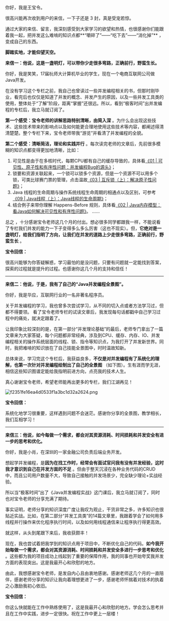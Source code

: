 你好，我是王宝令。

很高兴能再次收到用户的来信，一下子还是 3 封，真是受宠若惊。

通过大家的来信、留言，我深刻感受到大家学习的欲望和热情，也很感谢你们能跟着我一起，把并发这么难啃的知识点都**“嚼碎了”——“吃下去”——“消化掉”** ，变成自己的东西。

**脚踏实地，才能仰望天空。** 

**来信一：他说，这是一盏明灯，可以带你少走很多弯路，正确前行，野蛮生长。** 

你好，我是笑笑，17届杭师大计算机毕业的学生，现在一个电商互联网公司做 Java开发。

在没有学习这个专栏之前，我自己也曾读过一些并发编程相关的书，但那时刚毕业，看完后也仅仅是知道了并发的概念、并发产生的原因，以及一些并发工具类的使用，整体处于“了解”阶段，距离“掌握”还很远。所以，看到“极客时间”出并发编程的专栏后，我立马就订阅了。

**第一个感受：宝令老师的讲解思路特别清晰，由简入深** 。为什么会出现这些技术、这些技术带来的影响点以及如何能更合理地使用这些技术等内容，都阐述得清清楚楚。整个专栏下来，宝令老师带我“游览”并看清了并发编程的全貌。

**第二个感受：清晰简洁，理论和实践并行** 。每次读完老师的文章后，先前很多模糊的知识点都变得更加地清晰，比如：

1.  可见性是由于在多核时代，每颗CPU都有自己的缓存导致的，具体看[《01 | 可见性、原子性和有序性问题：并发编程Bug的源头》][01 _ _Bug]；
2.  锁要和资源关联起来，一个锁可以锁多个资源，但是一个资源不可以用多个锁，可类比球赛门票的管理，点击温故[《03 | 互斥锁（上）：解决原子性问题》][03 _]；
3.  Java 线程的生命周期与操作系统线程生命周期的相通点以及区别，可参考[《09 | Java线程（上）：Java线程的生命周期》][09 _ Java_Java]；
4.  结合例子来带你理解 Happens-Before 规则，具体看[《02 | Java内存模型：看Java如何解决可见性和有序性问题》][02 _ Java_Java]。
    ……

总之 ，十分感谢宝令老师这几个月的付出。想必很多同学都跟我一样，不能说看了专栏我们并发的能力一下子变得多么多么厉害（这也不现实）。但，**它绝对是一盏明灯，给我们指明了方向，让我们在并发的道路上少走很多弯路，正确前行，野蛮生长** 。

**宝令回信：** 

很高兴能够为你答疑解惑，学习最怕的是没问题，只要有问题就一定能找到答案，探索的过程就是提升的过程。也感谢你这几个月的支持和信任！

--------------------

**来信二：他说，于是，我有了自己的“Java并发编程全景图”。** 

你好，我是华应，互联网行业的一名非著名程序员。

关于并发编程的学习，我也曾多次尝试学习，从不同的切入点或者方法学习过，但都不得要领。 看了宝令老师专栏的试读文章后，我发现每句话都戳中自己学习过程中的痛处，就决定跟着了。

让我印象比较深刻的是，在第一部分“并发理论基础”的最后，老师专门拿出了一篇文章来为大家答疑，每个问题都非常经典，涉及到CPU、缓存、内存、IO、并发编程相关的操作系统层面的线程、锁、指令等知识点，为我打开了并发新世界。同时，我把难啃的知识放在了自己技能全景图中，时时温故知新。

总体来说，学习完这个专栏后，我获益良多，**不仅是对并发编程有了系统化的理解，也第一次针对并发编程绘制出了自己的全景图** （如下图）。生有涯而学无涯，相信这些知识图谱定能给我指明前进方向，点亮我的技术人生。

真心谢谢宝令老师，希望老师能再出更多的专栏，我们江湖再见！

![f2351fe16ea4d0533f1a3bc1d32a2624.png][]

**宝令回信：** 

系统化地学习很重要，这样遇到问题不会迷茫。感谢你分享的全景图，教学相长，我们互相学习！

--------------------

**来信三：他说，如今每做一个需求，都会对其资源消耗、时间损耗和并发安全有进一步的思考和优化。** 

你好，我是小肖，在深圳的一家金融公司负责后端业务开发。

想起学并发编程，是**因为在找工作时，经常会有面试官问我有没有并发经验，这时我才意识到自己在并发方面的不足** 。但由于整天沉浸在各种业务代码的CRUD中，而且公司用户数量不大，导致自己接触的并发场景少，完全缺少理论+实战经验。

所以当“极客时间”出了《Java并发编程实战》这门课后，我立马就订阅了，同时也对宝令老师的分享充满了期待。

事实证明，老师分享的知识深度广度让我叹为观止，干货非常之多，许多知识也很贴近实战。比如，在第二部分“并发工具类”的14篇文章里，我跟着学会了如何用多线程并行操作来优化程序执行时间，以及如何用线程通信来让程序执行得更高效。

就这样，从头到尾跟下来后，我收获颇丰！

现在，我也尝试着把我学到的知识点用于项目中，不断优化自己的代码。**如今我开始每做一个需求，都会对其资源消耗、时间损耗和并发安全多进行一步思考和优化** 。这些都为我的项目成功上线起到了重要的保障作用，我的同事也开始夸奖我并发方面的表现突出。这是我最开心和欣慰的地方。

由此，我想感谢宝令老师，是发自内心且由衷地感谢。感谢老师这几个月的一直陪伴，感谢老师分享的知识让我向着理想更进了一步，感谢老师怀揣着对技术的执着之心激励我初心依旧。

**宝令回信：** 

你这么快就能在工作中熟练使用了，这是我最开心和欣慰的地方。学会怎么思考并且在工作中实践，进步一定很快。祝在工作中更上一层楼！


[01 _ _Bug]: https://time.geekbang.org/column/article/83682
[03 _]: https://time.geekbang.org/column/article/84344
[09 _ Java_Java]: https://time.geekbang.org/column/article/86366
[02 _ Java_Java]: https://time.geekbang.org/column/article/84017
[f2351fe16ea4d0533f1a3bc1d32a2624.png]: https://static001.geekbang.org/resource/image/f2/24/f2351fe16ea4d0533f1a3bc1d32a2624.png


